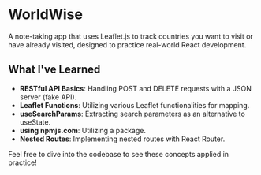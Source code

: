 # WorldWise

A note-taking app that uses Leaflet.js to track countries you want to visit or have already visited, designed to practice real-world React development.

## What I've Learned

- **RESTful API Basics**: Handling POST and DELETE requests with a JSON server (fake API).
- **Leaflet Functions**: Utilizing various Leaflet functionalities for mapping.
- **useSearchParams**: Extracting search parameters as an alternative to useState.
- **using npmjs.com**: Utilizing a package.
- **Nested Routes**: Implementing nested routes with React Router.

Feel free to dive into the codebase to see these concepts applied in practice!
